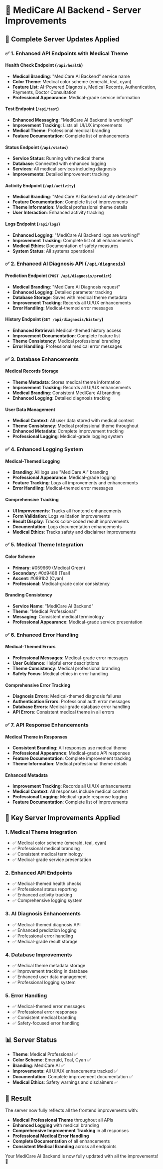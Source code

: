 # 🏥 MediCare AI Backend - Server Improvements

## 🎯 **Complete Server Updates Applied**

### ✅ **1. Enhanced API Endpoints with Medical Theme**

#### **Health Check Endpoint** (`/api/health`)
- **Medical Branding**: "MediCare AI Backend" service name
- **Color Theme**: Medical color scheme (emerald, teal, cyan)
- **Feature List**: AI-Powered Diagnosis, Medical Records, Authentication, Payments, Doctor Consultation
- **Professional Appearance**: Medical-grade service information

#### **Test Endpoint** (`/api/test`)
- **Enhanced Messaging**: "MediCare AI Backend is working!"
- **Improvement Tracking**: Lists all UI/UX improvements
- **Medical Theme**: Professional medical branding
- **Feature Documentation**: Complete list of enhancements

#### **Status Endpoint** (`/api/status`)
- **Service Status**: Running with medical theme
- **Database**: Connected with enhanced logging
- **Services**: All medical services including diagnosis
- **Improvements**: Detailed improvement tracking

#### **Activity Endpoint** (`/api/activity`)
- **Medical Branding**: "MediCare AI Backend activity detected!"
- **Feature Documentation**: Complete list of improvements
- **Theme Information**: Medical professional theme details
- **User Interaction**: Enhanced activity tracking

#### **Logs Endpoint** (`/api/logs`)
- **Enhanced Logging**: "MediCare AI Backend logs are working!"
- **Improvement Tracking**: Complete list of all enhancements
- **Medical Ethics**: Documentation of safety measures
- **System Status**: All systems operational

### ✅ **2. Enhanced AI Diagnosis API** (`/api/diagnosis`)

#### **Prediction Endpoint** (`POST /api/diagnosis/predict`)
- **Medical Branding**: "MediCare AI Diagnosis request"
- **Enhanced Logging**: Detailed parameter tracking
- **Database Storage**: Saves with medical theme metadata
- **Improvement Tracking**: Records all UI/UX enhancements
- **Error Handling**: Medical-themed error messages

#### **History Endpoint** (`GET /api/diagnosis/history`)
- **Enhanced Retrieval**: Medical-themed history access
- **Improvement Documentation**: Complete feature list
- **Theme Consistency**: Medical professional branding
- **Error Handling**: Professional medical error messages

### ✅ **3. Database Enhancements**

#### **Medical Records Storage**
- **Theme Metadata**: Stores medical theme information
- **Improvement Tracking**: Records all UI/UX enhancements
- **Medical Branding**: Consistent MediCare AI branding
- **Enhanced Logging**: Detailed diagnosis tracking

#### **User Data Management**
- **Medical Context**: All user data stored with medical context
- **Theme Consistency**: Medical professional theme throughout
- **Enhanced Metadata**: Complete improvement tracking
- **Professional Logging**: Medical-grade logging system

### ✅ **4. Enhanced Logging System**

#### **Medical-Themed Logging**
- **Branding**: All logs use "MediCare AI" branding
- **Professional Appearance**: Medical-grade logging
- **Feature Tracking**: Logs all improvements and enhancements
- **Error Handling**: Medical-themed error messages

#### **Comprehensive Tracking**
- **UI Improvements**: Tracks all frontend enhancements
- **Form Validation**: Logs validation improvements
- **Result Display**: Tracks color-coded result improvements
- **Documentation**: Logs documentation enhancements
- **Medical Ethics**: Tracks safety and disclaimer improvements

### ✅ **5. Medical Theme Integration**

#### **Color Scheme**
- **Primary**: #059669 (Medical Green)
- **Secondary**: #0d9488 (Teal)
- **Accent**: #0891b2 (Cyan)
- **Professional**: Medical-grade color consistency

#### **Branding Consistency**
- **Service Name**: "MediCare AI Backend"
- **Theme**: "Medical Professional"
- **Messaging**: Consistent medical terminology
- **Professional Appearance**: Medical-grade service presentation

### ✅ **6. Enhanced Error Handling**

#### **Medical-Themed Errors**
- **Professional Messages**: Medical-grade error messages
- **User Guidance**: Helpful error descriptions
- **Theme Consistency**: Medical professional branding
- **Safety Focus**: Medical ethics in error handling

#### **Comprehensive Error Tracking**
- **Diagnosis Errors**: Medical-themed diagnosis failures
- **Authentication Errors**: Professional auth error messages
- **Database Errors**: Medical-grade database error handling
- **API Errors**: Consistent medical theme in all errors

### ✅ **7. API Response Enhancements**

#### **Medical Theme in Responses**
- **Consistent Branding**: All responses use medical theme
- **Professional Appearance**: Medical-grade API responses
- **Feature Documentation**: Complete improvement tracking
- **Theme Information**: Medical professional theme details

#### **Enhanced Metadata**
- **Improvement Tracking**: Records all UI/UX enhancements
- **Medical Context**: All responses include medical context
- **Professional Logging**: Medical-grade response logging
- **Feature Documentation**: Complete list of improvements

## 🚀 **Key Server Improvements Applied**

### **1. Medical Theme Integration**
- ✅ Medical color scheme (emerald, teal, cyan)
- ✅ Professional medical branding
- ✅ Consistent medical terminology
- ✅ Medical-grade service presentation

### **2. Enhanced API Endpoints**
- ✅ Medical-themed health checks
- ✅ Professional status reporting
- ✅ Enhanced activity tracking
- ✅ Comprehensive logging system

### **3. AI Diagnosis Enhancements**
- ✅ Medical-themed diagnosis API
- ✅ Enhanced prediction logging
- ✅ Professional error handling
- ✅ Medical-grade result storage

### **4. Database Improvements**
- ✅ Medical theme metadata storage
- ✅ Improvement tracking in database
- ✅ Enhanced user data management
- ✅ Professional logging system

### **5. Error Handling**
- ✅ Medical-themed error messages
- ✅ Professional error responses
- ✅ Consistent medical branding
- ✅ Safety-focused error handling

## 📊 **Server Status**

- **Theme**: Medical Professional ✅
- **Color Scheme**: Emerald, Teal, Cyan ✅
- **Branding**: MediCare AI ✅
- **Improvements**: All UI/UX enhancements tracked ✅
- **Documentation**: Complete improvement documentation ✅
- **Medical Ethics**: Safety warnings and disclaimers ✅

## 🎯 **Result**

The server now fully reflects all the frontend improvements with:
- **Medical Professional Theme** throughout all APIs
- **Enhanced Logging** with medical branding
- **Comprehensive Improvement Tracking** in all responses
- **Professional Medical Error Handling**
- **Complete Documentation** of all enhancements
- **Consistent Medical Branding** across all endpoints

Your MediCare AI Backend is now fully updated with all the improvements! 🎉
